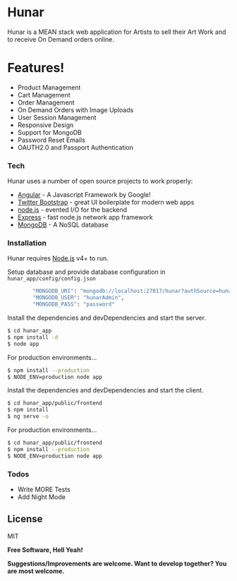 # Hunar
Hunar is a MEAN stack web application for Artists to sell their Art Work and to receive On Demand orders online.

# Features!
  - Product Management
  - Cart Management
  - Order Management
  - On Demand Orders with Image Uploads
  - User Session Management
  - Responsive Design
  - Support for MongoDB
  - Password Reset Emails
  - OAUTH2.0 and Passport Authentication


### Tech

Hunar uses a number of open source projects to work properly:

* [Angular] - A Javascript Framework by Google!
* [Twitter Bootstrap] - great UI boilerplate for modern web apps
* [node.js] - evented I/O for the backend
* [Express] - fast node.js network app framework
* [MongoDB] - A NoSQL database

### Installation

Hunar requires [Node.js](https://nodejs.org/) v4+ to run.

Setup database and provide database configuration in ``hunar_app/config/config.json``
```sh
        "MONGODB_URI": "mongodb://localhost:27017/hunar?authSource=hunar",
        "MONGODB_USER": "hunarAdmin",
        "MONGODB_PASS": "password"
```
Install the dependencies and devDependencies and start the server.

```sh
$ cd hunar_app
$ npm install -d
$ node app
```

For production environments...

```sh
$ npm install --production
$ NODE_ENV=production node app
```

Install the dependencies and devDependencies and start the client.

```sh
$ cd hunar_app/public/frontend
$ npm install
$ ng serve -o
```

For production environments...

```sh
$ cd hunar_app/public/frontend
$ npm install --production
$ NODE_ENV=production node app
```

### Todos

 - Write MORE Tests
 - Add Night Mode

License
----

MIT


**Free Software, Hell Yeah!**

**Suggestions/Improvements are welcome. Want to develop together? You are most welcome.**


[//]: # (These are reference links used in the body of this note and get stripped out when the markdown processor does its job. There is no need to format nicely because it shouldn't be seen. Thanks SO - http://stackoverflow.com/questions/4823468/store-comments-in-markdown-syntax)


   [dill]: <https://github.com/joemccann/dillinger>
   [git-repo-url]: <https://github.com/joemccann/dillinger.git>
   [john gruber]: <http://daringfireball.net>
   [df1]: <http://daringfireball.net/projects/markdown/>
   [markdown-it]: <https://github.com/markdown-it/markdown-it>
   [Ace Editor]: <http://ace.ajax.org>
   [node.js]: <http://nodejs.org>
   [Twitter Bootstrap]: <http://twitter.github.com/bootstrap/>
   [jQuery]: <http://jquery.com>
   [@tjholowaychuk]: <http://twitter.com/tjholowaychuk>
   [express]: <http://expressjs.com>
   [Angular]: <https://angular.io/>
   [MongoDB]: <https://www.mongodb.com/>

   [PlDb]: <https://github.com/joemccann/dillinger/tree/master/plugins/dropbox/README.md>
   [PlGh]: <https://github.com/joemccann/dillinger/tree/master/plugins/github/README.md>
   [PlGd]: <https://github.com/joemccann/dillinger/tree/master/plugins/googledrive/README.md>
   [PlOd]: <https://github.com/joemccann/dillinger/tree/master/plugins/onedrive/README.md>
   [PlMe]: <https://github.com/joemccann/dillinger/tree/master/plugins/medium/README.md>
   [PlGa]: <https://github.com/RahulHP/dillinger/blob/master/plugins/googleanalytics/README.md>
